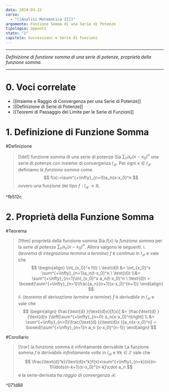 ```yaml
---
data: 2024-03-22
corso:
  - "[[Analisi Matematica II]]"
argomento: Funzione Somma di una Serie di Potenze
tipologia: appunti
stato: "1"
capitolo: Successioni e Serie di Funzioni
---
```

- - -
*Definizione di funzione somma di una serie di potenze, proprietà della funzione somma.*
- - -
# 0. Voci correlate
- [[Insieme e Raggio di Convergenza per una Serie di Potenze]]
- [[Definizione di Serie di Potenze]]
- [[Teoremi di Passaggio del Limite per le Serie di Funzioni]]
# 1. Definizione di Funzione Somma
#Definizione 
> [!def] funzione somma di una serie di potenze
> Sia $\sum_n a_n(x-x_0)^n$ una serie di potenze con insieme di convergenza $I_\mathcal{R}$. 
> Per ogni $x \in I_\mathcal{R}$ definiamo la *funzione somma* come
> $$
> f(x):=\sum^{+\infty}_{n=0}a_n(x-x_0)^n
> $$
> ovvero una funzione del tipo $f:I_\mathcal{R} \longrightarrow \mathbb{R}$. 

^fb512c

# 2. Proprietà della Funzione Somma
#Teorema 
> [!thm] proprietà della funzione somma
> Sia $f(x)$ la *funzione somma* per la *serie di potenze* $\sum_n a_n(x-x_0)^n$. Allora valgono le seguenti.
> i. (*teorema di integrazione termina a termine*) $f$ è *continua* in $I_\mathcal{R}$ e vale che
> $$
> \begin{align}
> \int_{x_0}^x f(t) \ \text{d}t &= \int_{x_0}^x \sum^{+\infty}_{n=1}a_n(t-x_0)^n \ \text{d}t \\&= \sum^{+\infty}_{n=1}\int_{x_0}^x a_n(t-x_0)^n \ \text{d}t = \boxed{\sum^{+\infty}_{n=1}\frac{a_n}{n+1}(x-x_0)^{n+1}}
> \end{align}
> $$
> ii. (*teorema di derivazione termine a termine*) $f$ è *derivabile* in $I_\mathcal{R}$ e vale che
> $$
> \begin{align}
> \frac{\text{d} }{\text{d}x}[f(x)] &= \frac{\text{d} }{\text{d}x }\left[\sum^{+\infty}_{n=0} a_n(x-x_0)^n\right] \\ &= \sum^{+\infty}_{n=0}\frac{\text{d} }{\text{d}x }[a_n(x-x_0)^n] = \boxed{\sum^{+\infty}_{n=1}n a_n (x-x_0)^{n-1}}
> \end{align}
> $$

#Corollario 
> [!cor] la funzione somma è infinitamente derivabile
> La funzione somma $f$ è *derivabile infinitamente volte* in $I_\mathcal{R}$ e $\forall k \in \mathbb{Z}$ vale che
> $$
> \frac{\text{d}^k}{\text{d}x^k}f(x)=\sum^{+\infty}_{n=k}(n)(n-1)\ldots(n-k+1)(x-x_0)^{n-k}\cdot a_n
> $$
> e la serie-derivata ha *raggio di convergenza* $\mathcal{R}$.

^071d88

